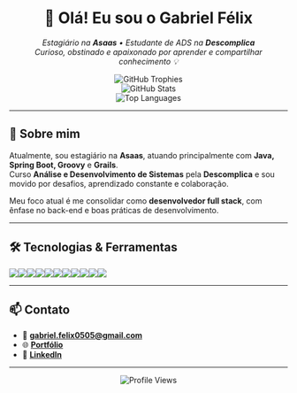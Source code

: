 <h1 align="center">👋 Olá! Eu sou o Gabriel Félix</h1>

<p align="center">
  <i>Estagiário na <strong>Asaas</strong> • Estudante de ADS na <strong>Descomplica</strong></i><br>
  <i>Curioso, obstinado e apaixonado por aprender e compartilhar conhecimento 💡</i>
</p>

<p align="center">
  <img src="https://github-profile-trophy.vercel.app/?username=071Gaybol&theme=dracula&row=1" alt="GitHub Trophies" />
  <br>
  <img src="https://github-readme-stats.vercel.app/api?username=071Gaybol&show_icons=true&theme=radical" alt="GitHub Stats" />
  <br>
  <img src="https://github-readme-stats.vercel.app/api/top-langs/?username=071Gaybol&layout=compact&theme=radical" alt="Top Languages" />
</p>

---

## 🧠 Sobre mim

Atualmente, sou estagiário na <strong>Asaas</strong>, atuando principalmente com <strong>Java, Spring Boot, Groovy</strong> e <strong>Grails</strong>.  
Curso <strong>Análise e Desenvolvimento de Sistemas</strong> pela <strong>Descomplica</strong> e sou movido por desafios, aprendizado constante e colaboração.

Meu foco atual é me consolidar como <strong>desenvolvedor full stack</strong>, com ênfase no back-end e boas práticas de desenvolvimento.

---

## 🛠️ Tecnologias & Ferramentas

<div align="center" style="display: flex; flex-wrap: wrap;">
  <img src="https://img.shields.io/badge/Java-ED8B00?style=for-the-badge&logo=java&logoColor=white"/>
  <img src="https://img.shields.io/badge/Spring_Boot-6DB33F?style=for-the-badge&logo=spring-boot&logoColor=white"/>
  <img src="https://img.shields.io/badge/Grails-8CC84B?style=for-the-badge&logo=groovy&logoColor=white"/>
  <img src="https://img.shields.io/badge/Groovy-4298B8?style=for-the-badge&logo=apache-groovy&logoColor=white"/>
  <img src="https://img.shields.io/badge/Node.js-339933?style=for-the-badge&logo=node.js&logoColor=white"/>
  <img src="https://img.shields.io/badge/React-20232A?style=for-the-badge&logo=react&logoColor=61DAFB"/>
  <img src="https://img.shields.io/badge/TypeScript-007ACC?style=for-the-badge&logo=typescript&logoColor=white"/>
  <img src="https://img.shields.io/badge/JavaScript-F7DF1E?style=for-the-badge&logo=javascript&logoColor=black"/>
  <img src="https://img.shields.io/badge/MySQL-4479A1?style=for-the-badge&logo=mysql&logoColor=white"/>
  <img src="https://img.shields.io/badge/MongoDB-47A248?style=for-the-badge&logo=mongodb&logoColor=white"/>
  <img src="https://img.shields.io/badge/Git-F05032?style=for-the-badge&logo=git&logoColor=white"/>
</div>

---

## 📫 Contato

- 📧 **gabriel.felix0505@gmail.com**
- 🌐 [**Portfólio**](https://071gaybol.github.io/Sobre-Gabriel/)
- 💼 [**LinkedIn**](https://www.linkedin.com/in/gabriel-f%C3%A9lix-o071/)

---

<p align="center">
  <img src="https://komarev.com/ghpvc/?username=071Gaybol&style=flat-square&color=blue" alt="Profile Views" />
</p>

